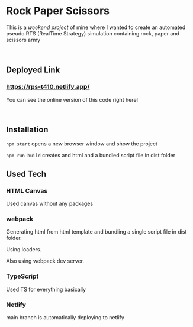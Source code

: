 # Rock Paper Scissors

This is a _weekend project_ of mine where I wanted to create an automated pseudo RTS (RealTime Strategy) simulation containing rock, paper and scissors army

<br/>

## Deployed Link

### https://rps-t410.netlify.app/

You can see the online version of this code right here!

<br/>

## Installation

`npm start` opens a new browser window and show the project

`npm run build` creates and html and a bundled script file in dist folder

## Used Tech

### HTML Canvas

Used canvas without any packages

### webpack

Generating html from html template and bundling a single script file in dist folder.

Using loaders.

Also using webpack dev server.

### TypeScript

Used TS for everything basically

### Netlify

main branch is automatically deploying to netlify

